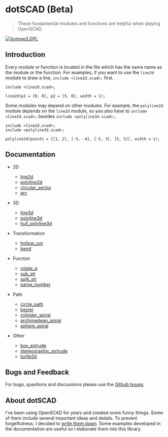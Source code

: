 # dotSCAD (Beta)

> These fundamental modules and functions are helpful when playing OpenSCAD.

[![license/LGPL](https://img.shields.io/badge/license-LGPL-blue.svg)](https://github.com/JustinSDK/lib-openscad/blob/master/LICENSE)

## Introduction

Every module or function is located in the file which has the same name as the module or the function. For examples, if you want to use the `line2d` module to draw a line, `include <line2d.scad>;` first. 

	include <line2d.scad>;

	line2d(p1 = [0, 0], p2 = [5, 0], width = 1);

Some modules may depend on other modules. For example, the `polyline2d` module depends on the `line2d` module, so you also have to `include <line2d.scad>;` besides `include <polyline3d.scad>;`. 

	include <line2d.scad>;
	include <polyline3d.scad>;

	polyline2d(points = [[1, 2], [-5, -4], [-5, 3], [5, 5]], width = 1);

## Documentation

- 2D
	- [line2d](https://openhome.cc/eGossip/OpenSCAD/lib-line2d.html)
	- [polyline2d](https://openhome.cc/eGossip/OpenSCAD/lib-polyline2d.html)
	- [circular_sector](https://openhome.cc/eGossip/OpenSCAD/lib-circular_sector.html)
	- [arc](https://openhome.cc/eGossip/OpenSCAD/lib-arc.html)

- 3D
	- [line3d](https://openhome.cc/eGossip/OpenSCAD/lib-line3d.html)
	- [polyline3d](https://openhome.cc/eGossip/OpenSCAD/lib-polyline3d.html)
	- [hull_polyline3d](https://openhome.cc/eGossip/OpenSCAD/lib-hull_polyline3d.html)

- Transformation
	- [hollow_out](https://openhome.cc/eGossip/OpenSCAD/lib-hollow_out.html)
	- [bend](https://openhome.cc/eGossip/OpenSCAD/lib-bend.html)

- Functon
	- [rotate_p](https://openhome.cc/eGossip/OpenSCAD/lib-rotate_p.html)
	- [sub_str](https://openhome.cc/eGossip/OpenSCAD/lib-sub_str.html)
	- [split_str](https://openhome.cc/eGossip/OpenSCAD/lib-split_str.html)
	- [parse_number](https://openhome.cc/eGossip/OpenSCAD/lib-parse_number.html)
	
- Path
    - [circle_path](https://openhome.cc/eGossip/OpenSCAD/lib-circle_path.html)
    - [bezier](https://openhome.cc/eGossip/OpenSCAD/lib-bezier.html)
    - [cylinder_spiral](https://openhome.cc/eGossip/OpenSCAD/lib-cylinder_spiral.html)
    - [archimedean_spiral](https://openhome.cc/eGossip/OpenSCAD/lib-archimedean_spiral.html)
    - [sphere_spiral](https://openhome.cc/eGossip/OpenSCAD/lib-sphere_spiral.html)

- Other
    - [box_extrude](https://openhome.cc/eGossip/OpenSCAD/lib-box_extrude.html)
    - [stereographic_extrude](https://openhome.cc/eGossip/OpenSCAD/lib-stereographic_extrude.html)
    - [turtle2d](https://openhome.cc/eGossip/OpenSCAD/lib-turtle2d.html)


## Bugs and Feedback

For bugs, questions and discussions please use the [Github Issues](https://github.com/JustinSDK/dotSCAD/issues).

## About dotSCAD

I've been using OpenSCAD for years and created some funny things. Some of them include several important ideas and details. To prevent forgetfulness, I decided to [write them down](https://openhome.cc/eGossip/OpenSCAD/). Some examples developed in the documentation are useful so I elaborate them into this library.